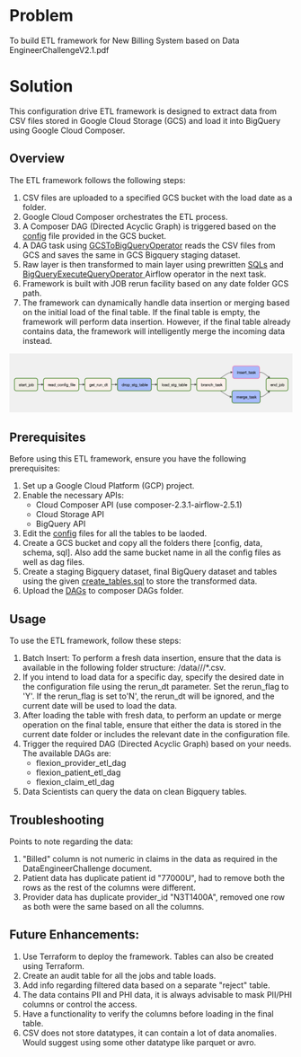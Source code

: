 # Problem

To build ETL framework for New Billing System based on Data EngineerChallengeV2.1.pdf

# Solution

This configuration drive ETL framework is designed to extract data from CSV files stored in Google Cloud Storage (GCS) and load it into BigQuery using Google Cloud Composer.

## Overview

The ETL framework follows the following steps:

1. CSV files are uploaded to a specified GCS bucket with the load date as a folder.
2. Google Cloud Composer orchestrates the ETL process.
3. A Composer DAG (Directed Acyclic Graph) is triggered based on the [config](config) file provided in the GCS bucket.
4. A DAG task using <a href="https://airflow.apache.org/docs/apache-airflow-providers-google/stable/_api/airflow/providers/google/cloud/transfers/gcs_to_bigquery/index.html">GCSToBigQueryOperator</a> reads the CSV files from GCS and saves the same in GCS Bigquery staging dataset.
5. Raw layer is then transformed to main layer using prewritten [SQLs](sql) and <a href="https://airflow.apache.org/docs/apache-airflow-providers-google/stable/_api/airflow/providers/google/cloud/operators/bigquery/index.html#airflow.providers.google.cloud.operators.bigquery.BigQueryExecuteQueryOperator">BigQueryExecuteQueryOperator </a> Airflow operator in the next task.
6. Framework is built with JOB rerun facility based on any date folder GCS path.
7. The framework can dynamically handle data insertion or merging based on the initial load of the final table. If the final table is empty, the framework will perform data insertion. However, if the final table already contains data, the framework will intelligently merge the incoming data instead.


![This is an image](images/dag_img.png)


## Prerequisites

Before using this ETL framework, ensure you have the following prerequisites:

1. Set up a Google Cloud Platform (GCP) project.
2. Enable the necessary APIs:
   - Cloud Composer API (use composer-2.3.1-airflow-2.5.1)
   - Cloud Storage API
   - BigQuery API
3. Edit the [config](config) files for all the tables to be laoded.
4. Create a GCS bucket and copy all the folders there [config, data, schema, sql]. Also add the same bucket name in all the config files as well as dag files.
5. Create a staging Bigquery dataset, final BigQuery dataset and tables using the given [create_tables.sql](DDLs) to store the transformed data.
6. Upload the [DAGs](DAGs) to composer DAGs folder. 


## Usage

To use the ETL framework, follow these steps:

1. Batch Insert: To perform a fresh data insertion, ensure that the data is available in the following folder structure: /data/<tablename>/<date>/*.csv.
2. If you intend to load data for a specific day, specify the desired date in the configuration file using the rerun_dt parameter. Set the rerun_flag to 'Y'. If the rerun_flag is set 
   to'N', the rerun_dt will be ignored, and the current date will be used to load the data.
3. After loading the table with fresh data, to perform an update or merge operation on the final table, ensure that either the data is stored in the current date folder or includes the 
   relevant date in the configuration file.
4. Trigger the required DAG (Directed Acyclic Graph) based on your needs. The available DAGs are:
   * flexion_provider_etl_dag
   * flexion_patient_etl_dag
   * flexion_claim_etl_dag
5. Data Scientists can query the data on clean Bigquery tables.

## Troubleshooting

Points to note regarding the data:

1. "Billed" column is not numeric in claims in the data as required in the DataEngineerChallenge document.
2. Patient data has duplicate patient id "77000U", had to remove both the rows as the rest of the columns were different. 
3. Provider data has duplicate provider_id "N3T1400A", removed one row as both were the same based on all the columns.


## Future Enhancements:

1. Use Terraform to deploy the framework. Tables can also be created using Terraform.
2. Create an audit table for all the jobs and table loads.
3. Add info regarding filtered data based on a separate "reject" table.
4. The data contains PII and PHI data, it is always advisable to mask PII/PHI columns or control the access.
5. Have a functionality to verify the columns before loading in the final table.
6. CSV does not store datatypes, it can contain a lot of data anomalies. Would suggest using some other datatype like parquet or avro.
